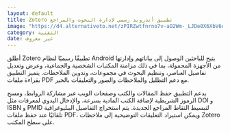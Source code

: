 ```yaml
---
layout: default
title: Zotero تطبيق أندرويد رسمي لإدارة البحوث والمراجع
image: "https://d4.alternativeto.net/zPIRZwtfnrno7v-aO2Wm-_LJDe0X6XbV6ububQne6Gc/rs:fill:1520:760:0/g:ce:0:0/YWJzOi8vZGlzdC9jb250ZW50LzE3NDkxNTIxNzAyMzMucG5n.png"
category: التقنية
date: غير معروف
---
```


أطلق Zotero تطبيقًا رسميًا لنظام Android يتيح للباحثين الوصول إلى بياناتهم وإدارتها من الأجهزة المحمولة، بما في ذلك مزامنة المكتبات الشخصية والجماعية، وعرض وتعديل تفاصيل العناصر، وتنظيم البحوث في مجموعات، وتدوين الملاحظات. يتميز التطبيق بقراءة ملفات PDF مع دعم التظليل والملاحظات والصور والتعليقات بالحبر.

يدعم التطبيق حفظ المقالات والكتب وصفحات الويب عبر مشاركة الروابط، ومسح الرموز الشريطية لإضافة الكتب المادية بسرعة، والإدخال اليدوي لمعرفات مثل DOI و ISBN و PMID لتبسيط التقاط المراجع الجديدة. يتم استخراج التفاصيل الببليوغرافية تلقائيًا عند حفظ ملفات PDF، ويمكن استيراد التعليقات التوضيحية إلى ملاحظات Zotero على سطح المكتب.
